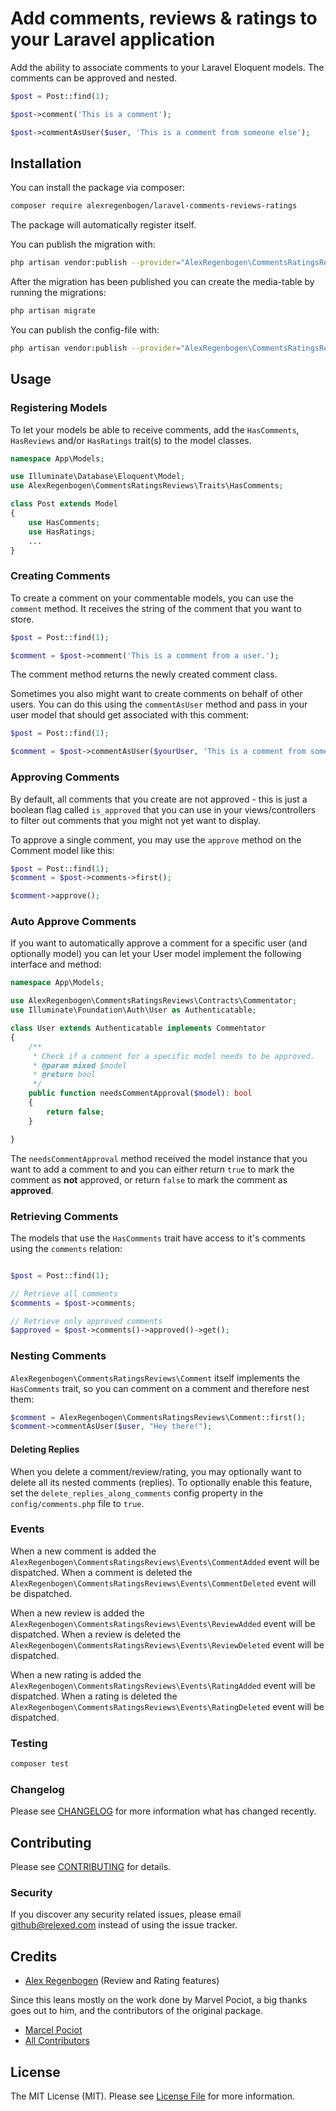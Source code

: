 # Add comments, reviews & ratings to your Laravel application

Add the ability to associate comments to your Laravel Eloquent models. The comments can be approved and nested.

```php
$post = Post::find(1);

$post->comment('This is a comment');

$post->commentAsUser($user, 'This is a comment from someone else');
```

## Installation

You can install the package via composer:

```bash
composer require alexregenbogen/laravel-comments-reviews-ratings
```

The package will automatically register itself.

You can publish the migration with:

```bash
php artisan vendor:publish --provider="AlexRegenbogen\CommentsRatingsReviews\CommentsRatingsReviewsServiceProvider" --tag="migrations"
```

After the migration has been published you can create the media-table by running the migrations:

```bash
php artisan migrate
```

You can publish the config-file with:

```bash
php artisan vendor:publish --provider="AlexRegenbogen\CommentsRatingsReviews\CommentsRatingsReviewsServiceProvider" --tag="config"
```

## Usage

### Registering Models

To let your models be able to receive comments, add the `HasComments`, `HasReviews` and/or `HasRatings` trait(s) to the model classes.

```php
namespace App\Models;

use Illuminate\Database\Eloquent\Model;
use AlexRegenbogen\CommentsRatingsReviews\Traits\HasComments;

class Post extends Model
{
    use HasComments;
    use HasRatings;
    ...
}
```

### Creating Comments

To create a comment on your commentable models, you can use the `comment` method. It receives the string of the comment that you want to store.

```php
$post = Post::find(1);

$comment = $post->comment('This is a comment from a user.');
```

The comment method returns the newly created comment class.

Sometimes you also might want to create comments on behalf of other users. You can do this using the `commentAsUser` method and pass in your user model that should get associated
with this comment:

```php
$post = Post::find(1);

$comment = $post->commentAsUser($yourUser, 'This is a comment from someone else.');
```

### Approving Comments

By default, all comments that you create are not approved - this is just a boolean flag called `is_approved` that you can use in your views/controllers to filter out comments that you might not yet want to display.

To approve a single comment, you may use the `approve` method on the Comment model like this:

```php
$post = Post::find(1);
$comment = $post->comments->first();

$comment->approve();
```

### Auto Approve Comments

If you want to automatically approve a comment for a specific user (and optionally model) you can let your User model implement the following interface and method:

```php
namespace App\Models;

use AlexRegenbogen\CommentsRatingsReviews\Contracts\Commentator;
use Illuminate\Foundation\Auth\User as Authenticatable;

class User extends Authenticatable implements Commentator
{
    /**
     * Check if a comment for a specific model needs to be approved.
     * @param mixed $model
     * @return bool
     */
    public function needsCommentApproval($model): bool
    {
        return false;
    }

}
```

The `needsCommentApproval` method received the model instance that you want to add a comment to and you can either return `true` to mark the comment as **not** approved, or return `false` to mark the comment as **approved**.

### Retrieving Comments

The models that use the `HasComments` trait have access to it's comments using the `comments` relation:

```php

$post = Post::find(1);

// Retrieve all comments
$comments = $post->comments;

// Retrieve only approved comments
$approved = $post->comments()->approved()->get();

```

### Nesting Comments

`AlexRegenbogen\CommentsRatingsReviews\Comment` itself implements the `HasComments` trait, so you can comment on a comment and therefore nest them:

```php
$comment = AlexRegenbogen\CommentsRatingsReviews\Comment::first();
$comment->commentAsUser($user, "Hey there!");
```

#### Deleting Replies

When you delete a comment/review/rating, you may optionally want to delete all its nested comments (replies). To optionally enable this feature, set the `delete_replies_along_comments` config property in the `config/comments.php` file to `true`.

### Events

When a new comment is added the `AlexRegenbogen\CommentsRatingsReviews\Events\CommentAdded` event will be dispatched.
When a comment is deleted the `AlexRegenbogen\CommentsRatingsReviews\Events\CommentDeleted` event will be dispatched.

When a new review is added the `AlexRegenbogen\CommentsRatingsReviews\Events\ReviewAdded` event will be dispatched.
When a review is deleted the `AlexRegenbogen\CommentsRatingsReviews\Events\ReviewDeleted` event will be dispatched.

When a new rating is added the `AlexRegenbogen\CommentsRatingsReviews\Events\RatingAdded` event will be dispatched.
When a rating is deleted the `AlexRegenbogen\CommentsRatingsReviews\Events\RatingDeleted` event will be dispatched.

### Testing

```bash
composer test
```

### Changelog

Please see [CHANGELOG](CHANGELOG.md) for more information what has changed recently.

## Contributing

Please see [CONTRIBUTING](CONTRIBUTING.md) for details.

### Security

If you discover any security related issues, please email github@relexed.com instead of using the issue tracker.

## Credits
- [Alex Regenbogen](https://github.com/AlexRegenbogen) (Review and Rating features)

Since this leans mostly on the work done by Marvel Pociot, a big thanks goes out to him, and the contributors of the original package.
-   [Marcel Pociot](https://github.com/mpociot)
-   [All Contributors](../../contributors)

## License

The MIT License (MIT). Please see [License File](LICENSE.md) for more information.

